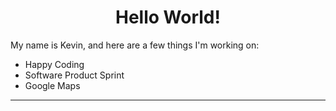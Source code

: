 
<h1 align="center">Hello World!</h1>

<p>My name is Kevin, and here are a few things I'm working on:</p>

<ul>
  <li>Happy Coding</li>
  <li>Software Product Sprint</li>
  <li>Google Maps</li>
</ul>

<hr>
